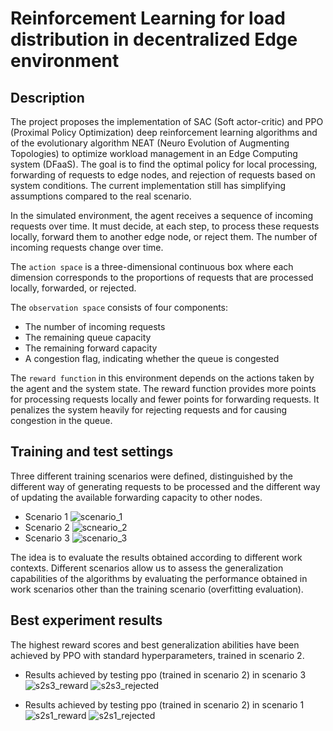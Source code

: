 # Reinforcement Learning for load distribution in decentralized Edge environment

## Description
The project proposes the implementation of  SAC (Soft actor-critic) and PPO (Proximal Policy Optimization) deep reinforcement learning algorithms and of the evolutionary algorithm NEAT (Neuro Evolution of Augmenting Topologies) to optimize workload management in an Edge Computing system (DFaaS). The goal is to find the optimal policy for local processing, forwarding of requests to edge nodes, and rejection of requests based on system conditions.
The current implementation still has simplifying assumptions compared to the real scenario.

In the simulated environment, the agent receives a sequence of incoming requests over time. It must decide, at each step, to process these requests locally, forward them to another edge node, or reject them. The number of incoming requests change over time.

The `action space` is a three-dimensional continuous box where each dimension corresponds to the proportions of requests that are processed locally, forwarded, or rejected.

The `observation space` consists of four components:
- The number of incoming requests
- The remaining queue capacity
- The remaining forward capacity
- A congestion flag, indicating whether the queue is congested

The `reward function` in this environment depends on the actions taken by the agent and the system state. The reward function provides more points for processing requests locally and fewer points for forwarding requests. It penalizes the system heavily for rejecting requests and for causing congestion in the queue.

## Training and test settings
Three different training scenarios were defined, distinguished by the different way of generating requests to be processed and the different way of updating the available forwarding capacity to other nodes.
- Scenario 1
![scenario_1](https://github.com/GiacomoPracucci/RL-edge-computing/assets/94844087/bd9a1f56-d54a-4353-93f4-6f4ec56050b5)
- Scenario 2
![scneario_2](https://github.com/GiacomoPracucci/RL-edge-computing/assets/94844087/785cb86f-30d4-49df-b208-c797498834c3)
- Scenario 3
![scenario_3](https://github.com/GiacomoPracucci/RL-edge-computing/assets/94844087/b513e072-40de-4f35-8a35-e051416a1599)

The idea is to evaluate the results obtained according to different work contexts. Different scenarios allow us to assess the generalization capabilities of the algorithms by evaluating the performance obtained in work scenarios other than the training scenario (overfitting evaluation).

## Best experiment results
The highest reward scores and best generalization abilities have been achieved by PPO with standard hyperparameters, trained in scenario 2.

- Results achieved by testing ppo (trained in scenario 2) in scenario 3
![s2s3_reward](https://github.com/GiacomoPracucci/RL-edge-computing/assets/94844087/e8c54160-2083-4040-9aef-1ce708b8822c)
![s2s3_rejected](https://github.com/GiacomoPracucci/RL-edge-computing/assets/94844087/2d19ae0f-1dd8-4515-92c5-a4ad58a1cfc4)

- Results achieved by testing ppo (trained in scenario 2) in scenario 1
![s2s1_reward](https://github.com/GiacomoPracucci/RL-edge-computing/assets/94844087/c362afe5-6b91-452e-ad54-c31751a3951a)
![s2s1_rejected](https://github.com/GiacomoPracucci/RL-edge-computing/assets/94844087/1e3487d9-7011-4add-a20c-dace4c962e64)
